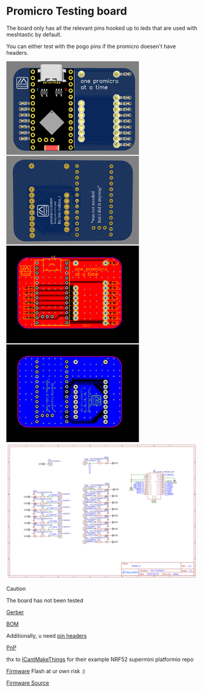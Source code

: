 # Promicro Testing board

The board only has all the relevant pins hooked up to leds that are used with meshtastic by default.

You can either test with the pogo pins if the promicro doesen't have headers.

<img src="./pics/top.png" width="350"><img src="./pics/bottom.png" width="350">
<img src="./pics/top_layout.png" width="350"><img src="./pics/bottom_layout.png" width="350">
<img src="./pics/schematic.png" width="700">

> [!CAUTION]
> The board has not been tested

[Gerber](./Gerber_promicro_tester.zip)

[BOM](./BOM_promicro_tester.csv)

Additionally, u need [pin headers](https://www.aliexpress.com/item/1005005666298784.html)

[PnP](./PickAndPlace_promicro_tester.csv)

thx to [ICantMakeThings](https://github.com/ICantMakeThings/Nicenano-NRF52-Supermini-PlatformIO-Support) for their example NRF52 supermini platformio repo

[Firmware](./firmware.uf2) Flash at ur own risk :)

[Firmware Source](./firmware_source)
